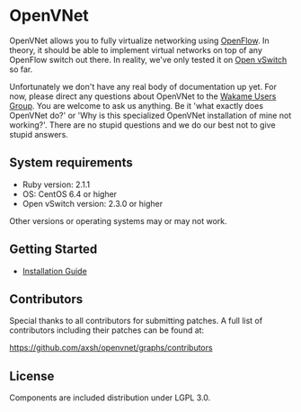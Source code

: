 OpenVNet
========

OpenVNet allows you to fully virtualize networking using [OpenFlow](http://archive.openflow.org). In theory, it should be able to implement virtual networks on top of any OpenFlow switch out there. In reality, we've only tested it on [Open vSwitch](http://openvswitch.org) so far.

Unfortunately we don't have any real body of documentation up yet. For now, please direct any questions about OpenVNet to the [Wakame Users Group](https://groups.google.com/forum/#!forum/wakame-ug). You are welcome to ask us anything. Be it 'what exactly does OpenVNet do?' or 'Why is this specialized OpenVNet installation of mine not working?'. There are no stupid questions and we do our best not to give stupid answers.

System requirements
-------------------

* Ruby version: 2.1.1
* OS: CentOS 6.4 or higher
* Open vSwitch version: 2.3.0 or higher

Other versions or operating systems may or may not work.

Getting Started
---------------

- [Installation Guide](https://github.com/axsh/openvnet/blob/master/docs/InstallGuide.md)

Contributors
------------

Special thanks to all contributors for submitting patches. A full list
of contributors including their patches can be found at:

https://github.com/axsh/openvnet/graphs/contributors

License
-------

Components are included distribution under LGPL 3.0.
